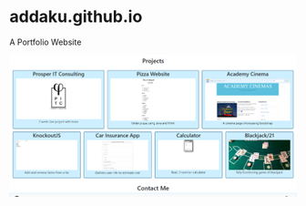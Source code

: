 # addaku.github.io
A Portfolio Website

![Projects Tab](https://github.com/Addaku/addaku.github.io/blob/master/PortfolioWebsite.PNG)
